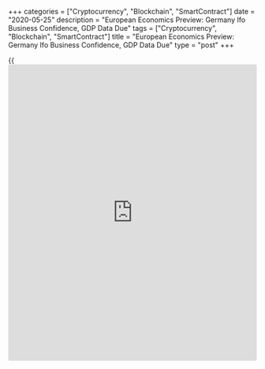 +++
categories = ["Cryptocurrency", "Blockchain", "SmartContract"]
date = "2020-05-25"
description = "European Economics Preview: Germany Ifo Business Confidence, GDP Data Due"
tags = ["Cryptocurrency", "Blockchain", "SmartContract"]
title = "European Economics Preview: Germany Ifo Business Confidence, GDP Data Due"
type = "post"
+++

{{<iframe id="large-banner" src="https://www.bounty.group/#slide=23.0" width="100%" height="600" scrolling="no" style="border: 0px solid rgb(216, 221, 230); border-radius: 3px;">}}

Business sentiment and revised quarterly national accounts from Germany
are due on Monday, headlining a light day for the European economic
[news](https://www.letsplayfx.com/blog/forex-news-website/).

At 2.00 am ET, Destatis is scheduled to issue Germany's quarterly
national accounts for the first quarter. According to initial estimate,
the [economy][1] had contracted 2.2 percent sequentially, the fastest
fall since the global financial crisis in 2008-09.

At 2.30 am ET, Switzerland's first quarter industrial production and
orders figures are due.

At 3.00 am ET, Spain's INE releases producer price data for April. In
the meantime, March industrial production from Austria is due.

Half an hour later, Statistics Sweden publishes unemployment data for
April.

At 4.00 am ET, Germany's ifo [business][2] confidence survey results are
due. The business confidence index is expected to rise to 78.3 in May
from 74.3 in April.

For comments and feedback [contact](https://www.playgroundfx.com/contact/): editorial@rtt[news](https://www.letsplayfx.com/blog/forex-news-website/).com

[Business News][2]

   1. www.rtt[news](https://www.letsplayfx.com/blog/forex-news-website/).com/Content/EconomicNews.aspx
   2. www.rtt[news](https://www.letsplayfx.com/blog/forex-news-website/).com/Content/Business.aspx